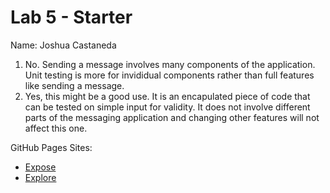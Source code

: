 # Lab 5 - Starter

Name: Joshua Castaneda

1) No. Sending a message involves many components of the application. Unit testing is more for invididual components rather than full features like sending a message.
2) Yes, this might be a good use. It is an encapulated piece of code that can be tested on simple input for validity. It does not involve different parts of the messaging application and changing other features will not affect this one.

GitHub Pages Sites: 
- [Expose](https://joshuacastaneda444.github.io/Lab5_Starter/expose.html)
- [Explore](https://joshuacastaneda444.github.io/Lab5_Starter/explore.html)